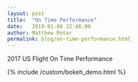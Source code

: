 ```yaml
---
layout: post
title:  "On Time Performance"
date:   2019-01-06 22:46:00
author: Matthew Rotar
permalink: blog/on-time-performance.html
---
```




2017 US Flight On Time Performance

{% include /custom/bokeh_demo.html %}
<div class="bk-root" id="2e33ae33-57dd-4bf9-8fd8-b3619c4e94db" data-root-id="1002">
</div>